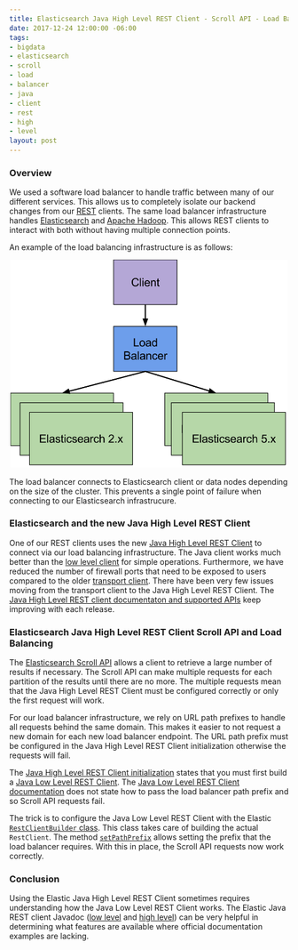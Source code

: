 ```yaml
---
title: Elasticsearch Java High Level REST Client - Scroll API - Load Balancer
date: 2017-12-24 12:00:00 -06:00
tags:
- bigdata
- elasticsearch
- scroll
- load
- balancer
- java
- client
- rest
- high
- level
layout: post
---
```


### Overview
We used a software load balancer to handle traffic between many of our different services. This allows us to completely isolate our backend changes from our [REST](https://en.wikipedia.org/wiki/Representational_state_transfer) clients. The same load balancer infrastructure handles [Elasticsearch](https://www.elastic.co/products/elasticsearch) and [Apache Hadoop](https://hadoop.apache.org). This allows REST clients to interact with both without having multiple connection points.

An example of the load balancing infrastructure is as follows:

<p style="text-align:center"><img width="500" src="/images/posts/2017-12-24/load_balancer_elasticsearch.svg" /></p>

The load balancer connects to Elasticsearch client or data nodes depending on the size of the cluster. This prevents a single point of failure when connecting to our Elasticsearch infrastrucure.

### Elasticsearch and the new Java High Level REST Client
One of our REST clients uses the new [Java High Level REST Client]() to connect via our load balancing infrastructure. The Java client works much better than the [low level client](https://www.elastic.co/guide/en/elasticsearch/client/java-rest/master/java-rest-low.html) for simple operations. Furthermore, we have reduced the number of firewall ports that need to be exposed to users compared to the older [transport client](https://www.elastic.co/guide/en/elasticsearch/client/java-api/5.6/transport-client.html). There have been very few issues moving from the transport client to the Java High Level REST Client. The [Java High Level REST client documentaton and supported APIs](https://www.elastic.co/guide/en/elasticsearch/client/java-rest/master/java-rest-high.html) keep improving with each release.

### Elasticsearch Java High Level REST Client Scroll API and Load Balancing
The [Elasticsearch Scroll API](https://www.elastic.co/guide/en/elasticsearch/reference/5.6/search-request-scroll.html) allows a client to retrieve a large number of results if necessary. The Scroll API can make multiple requests for each partition of the results until there are no more. The multiple requests mean that the Java High Level REST Client must be configured correctly or only the first request will work.

For our load balancer infrastructure, we rely on URL path prefixes to handle all requests behind the same domain. This makes it easier to not request a new domain for each new load balancer endpoint. The URL path prefix must be configured in the Java High Level REST Client initialization otherwise the requests will fail.

The [Java High Level REST Client initialization](https://www.elastic.co/guide/en/elasticsearch/client/java-rest/master/java-rest-high-getting-started-initialization.html) states that you must first build a [Java Low Level REST Client](https://www.elastic.co/guide/en/elasticsearch/client/java-rest/master/java-rest-low-usage-initialization.html). The [Java Low Level REST Client documentation](https://www.elastic.co/guide/en/elasticsearch/client/java-rest/master/java-rest-low.html) does not state how to pass the load balancer path prefix and so Scroll API requests fail.

The trick is to configure the Java Low Level REST Client with the Elastic [`RestClientBuilder` class](https://artifacts.elastic.co/javadoc/org/elasticsearch/client/elasticsearch-rest-client/5.6.5/org/elasticsearch/client/RestClientBuilder.html). This class takes care of building the actual `RestClient`. The method [`setPathPrefix`](https://artifacts.elastic.co/javadoc/org/elasticsearch/client/elasticsearch-rest-client/5.6.5/org/elasticsearch/client/RestClientBuilder.html#setPathPrefix-java.lang.String-) allows setting the prefix that the load balancer requires. With this in place, the Scroll API requests now work correctly.

### Conclusion
Using the Elastic Java High Level REST Client sometimes requires understanding how the Java Low Level REST Client works. The Elastic Java REST client Javadoc ([low level](https://www.elastic.co/guide/en/elasticsearch/client/java-rest/5.6/java-rest-low-javadoc.html) and [high level](https://www.elastic.co/guide/en/elasticsearch/client/java-rest/5.6/java-rest-high-javadoc.html)) can be very helpful in determining what features are available where official documentation examples are lacking.

